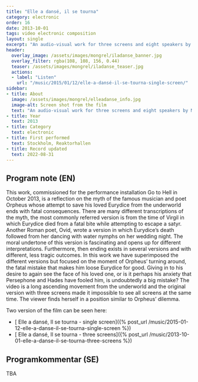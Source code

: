 ```yaml
---
title: "Elle a dansé, il se tourna"
category: electronic
order: 16
date: 2013-10-01
tags: video electronic composition
layout: single
excerpt: "An audio-visual work for three screens and eight speakers by Mongrel"
header:
  overlay_image: /assets/images/mongrel/iladanse_banner.jpg
  overlay_filter: rgba(108, 108, 156, 0.44)
  teaser: /assets/images/mongrel/iladanse_teaser.jpg
  actions: 
  - label: "Listen"
    url: "/music/2015/01/12/elle-a-dansé-il-se-tourna-single-screen/"
sidebar:
- title: About
  image: /assets/images/mongrel/elleadanse_info.jpg
  image-alt: Screen shot from the film
  text: "An audio-visual work for three screens and eight speakers by Mongrel and a number of different instances and versions."
- title: Year
  text: 2013
- title: Category
  text: electronic
- title: First performed
  text: Stockholm, Reaktorhallen
- title: Record updated
  text: 2022-08-31
---
```


<h2>Program note (EN)</h2>
This work, commissioned for the performance installation Go to Hell in October 2013, is a reflection on the myth of the famous musician and poet Orpheus whose attempt to save his loved Eurydice from the underworld ends with fatal consequences. There are many different transcriptions of the myth, the most commonly referred version is from the time of Virgil in which Eurydice died from a fatal bite while attempting to escape a satyr. Another Roman poet, Ovid, wrote a version in which Eurydice’s death followed from her dancing with water nymphs on her wedding night. The moral undertone of this version is fascinating and opens up for different interpretations. Furthermore, then ending exists in several versions and with different, less tragic outcomes.&#8232;In this work we have superimposed the different versions but focused on the moment of Orpheus’ turning around, the fatal mistake that makes him loose Eurydice for good. Giving in to his desire to again see the face of his loved one, or is it perhaps his anxiety that Persephone and Hades have fooled him, is undoubtedly a big mistake? The video is a long ascending movement from the underworld and the original version with three screens made it impossible to see all screens at the same time. The viewer finds herself in a position similar to Orpheus’ dilemma.

Two version of the film can be seen here:

- [
Elle a dansé, Il se tourna - single screen]({% post_url /music/2015-01-12-elle-a-danse-il-se-tourna-single-screen %})
- [
Elle a dansé, Il se tourna - three screens]({% post_url /music/2013-10-01-elle-a-danse-il-se-tourna-three-screens %})

<h2>Programkommentar (SE)</h2>
TBA
